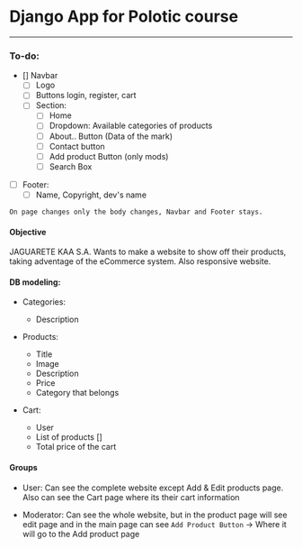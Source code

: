 # Django App for Polotic course
<hr>

### To-do: 

- [] Navbar
	- [ ] Logo
	- [ ] Buttons login, register, cart
	- [ ] Section:
		- [ ] Home 
		- [ ] Dropdown: Available categories of products
		- [ ] About.. Button (Data of the mark)
		- [ ] Contact button
		- [ ] Add product Button (only mods)
		- [ ] Search Box 
- [ ] Footer: 
	- [ ] Name, Copyright, dev's name

`On page changes only the body changes, Navbar and Footer stays.`

#### Objective

JAGUARETE KAA S.A. Wants to make a website to show off their products, taking adventage of the eCommerce system. 
Also responsive website.

#### DB modeling: 

* Categories:
	* Description

* Products:
	* Title
	* Image
	* Description
	* Price
	* Category that belongs

* Cart:
	* User
	* List of products []
	* Total price of the cart

#### Groups

* User: Can see the complete website except Add & Edit products page. Also can see the Cart page where its their cart information

* Moderator: Can see the whole website, but in the product page will see edit page and in the main page can see `Add Product Button` -> Where it will go to the Add product page

